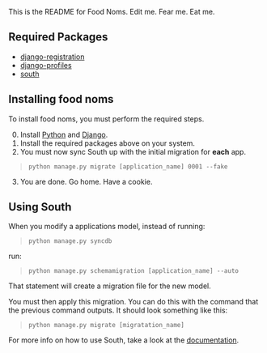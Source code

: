 This is the README for Food Noms. Edit me. Fear me. Eat me.

## Required Packages
* [django-registration](https://bitbucket.org/ubernostrum/django-registration/)
* [django-profiles](https://bitbucket.org/ubernostrum/django-profiles/overview)
* [south](http://south.aeracode.org/)

## Installing food noms
To install food noms, you must perform the required steps.

0. Install [Python](http://www.python.org/) and [Django](https://www.djangoproject.com/).
1. Install the required packages above on your system.
2. You must now sync South up with the initial migration for **each** app.
>`python manage.py migrate [application_name] 0001 --fake`
3. You are done. Go home. Have a cookie.

## Using South
When you modify a applications model, instead of running:
>`python manage.py syncdb`

run:

>`python manage.py schemamigration [application_name] --auto`
     
That statement will create a migration file for the new model.

You must then apply this migration. You can do this with the command that the previous command outputs. It should look something like this:
>`python manage.py migrate [migratation_name]`

For more info on how to use South, take a look at the [documentation](http://south.aeracode.org/docs/index.html).
